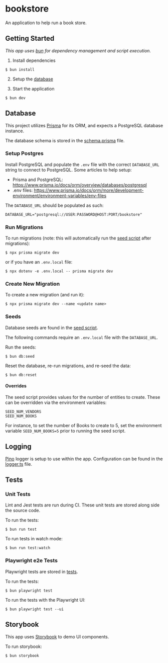 # bookstore

An application to help run a book store.

## Getting Started

_This app uses [bun](https://bun.sh/) for dependency management and script execution._

1. Install dependencies

```
$ bun install
```

2. Setup the [database](#database)

3. Start the application

```
$ bun dev
```

## Database

This project utilizes [Prisma](https://www.prisma.io/) for its ORM, and expects a PostgreSQL database instance.

The database schema is stored in the [schema.prisma](prisma/schema.prisma) file.

### Setup Postgres

Install PostgreSQL and populate the `.env` file with the correct `DATABASE_URL` string to connect to PostgreSQL. Some articles to help setup:

- Prisma and PostgreSQL: https://www.prisma.io/docs/orm/overview/databases/postgresql
- .env files: https://www.prisma.io/docs/orm/more/development-environment/environment-variables/env-files

The `DATABASE_URL` should be populated as such:

```
DATABASE_URL="postgresql://USER:PASSWORD@HOST:PORT/bookstore"
```

### Run Migrations

To run migrations (note: this will automatically run the [seed script](prisma/seed.ts) after migrations):

```
$ npx prisma migrate dev
```

or if you have an `.env.local` file:

```
$ npx dotenv -e .env.local -- prisma migrate dev
```

### Create New Migration

To create a new migration (and run it):

```
$ npx prisma migrate dev --name <update name>
```

### Seeds

Database seeds are found in the [seed script](prisma/seed.ts).

The following commands require an `.env.local` file with the `DATABASE_URL`.

Run the seeds:

```
$ bun db:seed
```

Reset the database, re-run migrations, and re-seed the data:

```
$ bun db:reset
```

#### Overrides

The seed script provides values for the number of entities to create. These can be overridden via the environment variables:

```
SEED_NUM_VENDORS
SEED_NUM_BOOKS
```

For instance, to set the number of Books to create to 5, set the environment variable `SEED_NUM_BOOKS=5` prior to running the seed script.

## Logging

[Pino](https://github.com/pinojs/pino) logger is setup to use within the app. Configuration can be found in the [logger.ts](src/lib/logger.ts) file.

## Tests

### Unit Tests

Lint and Jest tests are run during CI. These unit tests are stored along side the source code.

To run the tests:

```
$ bun run test
```

To run tests in watch mode:

```
$ bun run test:watch
```

### Playwright e2e Tests

Playwright tests are stored in [tests](tests/).

To run the tests:

```
$ bun playwright test
```

To run the tests with the Playwright UI:

```
$ bun playwright test --ui
```

## Storybook

This app uses [Storybook](https://storybook.js.org/) to demo UI components.

To run storybook:

```
$ bun storybook
```
